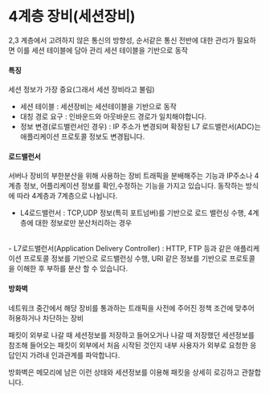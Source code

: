 # 4계층 장비(세션장비)
2,3 계층에서 고려하지 않은 통신의 방향성, 순서같은 통신 전반에 대한 관리가 필요하면 이를 세션 테이블에 담아 관리
세션 테이블을 기반으로 동작
#### 특징
세션 정보가 가장 중요(그래서 세션 장비라고 불림)
- 세션 테이블 : 세션장비는 세션테이블을 기반으로 동작
- 대칭 경로 요구 : 인바운드와 아웃바운드 경로가 일치해야합니다.
- 정보 변경(로드밸런서인 경우) : IP 주소가 변경되며 확장된 L7 로드밸런서(ADC)는 애플리케이션 프로토콜 정보도 변경됩니다.

#### 로드밸런서
서버나 장비의 부한분산을 위해 사용하는 장비
트래픽을 분배해주는 기능과 IP주소나 4계층 정보, 어플리케이션 정보를 확인,수정하는 기능을 가지고 있습니다.
동작하는 방식에 따라 4계층과 7계층으로 나뉩니다.
- L4로드밸런서 : TCP,UDP 정보(특히 포트넘버)를 기반으로 로드 밸런싱 수행, 4계층에 대한 정보로만 분산처리하는 경우
<br>
- L7로드밸런서(Application Delivery Controller) : HTTP, FTP 등과 같은 애플리케이션 프로토콜 정보를 기반으로 로드밸런싱 수행, URI 같은 정보를 기반으로 프로토콜을 이해한 후 부하를 분산 할 수 있습니다.

#### 방화벽
네트워크 중간에서 해당 장비를 통과하는 트래픽을 사전에 주어진 정책 조건에 맞추어 허용하거나 차단하는 장비

패킷이 외부로 나갈 때 세션정보를 저장하고 들어오거나 나갈 때 저장했던 세션정보를 참조해 들어오는 패킷이 외부에서 처음 시작된 것인지 내부 사용자가 외부로 요청한 응답인지 가려내 인과관계를 파악합니다.

방화벽은 메모리에 남은 이런 상태와 세션정보를 이용해 패킷을 상세히 로깅하고 관찰합니다.